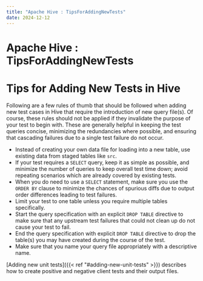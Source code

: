 ```yaml
---
title: "Apache Hive : TipsForAddingNewTests"
date: 2024-12-12
---
```










# Apache Hive : TipsForAddingNewTests






# Tips for Adding New Tests in Hive

Following are a few rules of thumb that should be followed when adding new test cases in Hive that require the introduction of new query file(s). Of course, these rules should not be applied if they invalidate the purpose of your test to begin with. These are generally helpful in keeping the test queries concise, minimizing the redundancies where possible, and ensuring that cascading failures due to a single test failure do not occur.

* Instead of creating your own data file for loading into a new table, use existing data from staged tables like `src`.
* If your test requires a `SELECT` query, keep it as simple as possible, and minimize the number of queries to keep overall test time down; avoid repeating scenarios which are already covered by existing tests.
* When you do need to use a `SELECT` statement, make sure you use the `ORDER BY` clause to minimize the chances of spurious diffs due to output order differences leading to test failures.
* Limit your test to one table unless you require multiple tables specifically.
* Start the query specification with an explicit `DROP TABLE` directive to make sure that any upstream test failures that could not clean up do not cause your test to fail.
* End the query specification with explicit `DROP TABLE` directive to drop the table(s) you may have created during the course of the test.
* Make sure that you name your query file appropriately with a descriptive name.

[Adding new unit tests]({{< ref "#adding-new-unit-tests" >}}) describes how to create positive and negative client tests and their output files.



 

 

